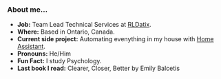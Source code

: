 ### About me...
- **Job:** Team Lead Technical Services at [RLDatix](https://www.rldatix.com).
- **Where:** Based in Ontario, Canada.
- **Current side project:** Automating evenything in my house with [Home Assistant](https://www.home-assistant.io).
- **Pronouns:** He/Him
- **Fun Fact:** I study Psychology.
- **Last book I read:** Clearer, Closer, Better by Emily Balcetis
